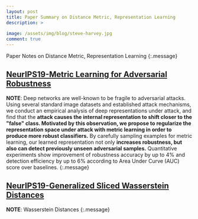 ```yaml
---
layout: post
title: Paper Summary on Distance Metric, Representation Learning
description: >
  
image: /assets/img/blog/steve-harvey.jpg
comment: true
---
```


Paper Notes on Distance Metric, Representation Learning
{:.message}


## [NeurIPS19-Metric Learning for Adversarial Robustness](https://arxiv.org/pdf/1909.00900.pdf)
**NOTE**: 
Deep networks are well-known to be fragile to adversarial attacks. Using several standard image datasets and established attack mechanisms, we conduct an empirical analysis of deep representations under attack, and find that the **attack causes the internal representation to shift closer to the "false" class. Motivated by this observation, we propose to regularize the representation space under attack with metric learning in order to produce more robust classifiers.** By carefully sampling examples for metric learning, our learned representation not only **increases robustness, but also can detect previously unseen adversarial samples.** Quantitative experiments show improvement of robustness accuracy by up to 4% and detection efficiency by up to 6% according to Area Under Curve (AUC) score over baselines.
{:.message}


## [NeurIPS19-Generalized Sliced Wasserstein Distances](https://arxiv.org/abs/1902.00434)
**NOTE**: 
Wasserstein Distances
{:.message}

